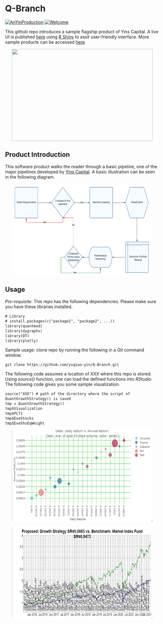 # Q-Branch

[![AnYinProduction](https://cdn.rawgit.com/sindresorhus/awesome/d7305f38d29fed78fa85652e3a63e154dd8e8829/media/badge.svg)](https://yinscapital.com/research/) [![Welcome](https://img.shields.io/badge/PRs-welcome-brightgreen.svg?style=flat-square)](http://makeapullrequest.com)

This github repo introduces a sample flagship product of Yins Capital. A live UI is published [here](https://y-yin.shinyapps.io/YINS-Q-BRANCH/) using [R Shiny](https://shiny.rstudio.com/tutorial/) to assit user-friendly interface. More sample products can be accessed [here](https://github.com/yiqiao-yin/YinsCapital).

<p align="center">

<img src="https://github.com/yiqiao-yin/Q-Branch/blob/main/figs/main.gif" width="460" height="300"/>

</p>

## Product Introduction

This software product walks the reader through a basic pipeline, one of the major pipelines developed by [Yins Capital](https://www.YinsCapital.com/). A basic illustration can be seen in the following diagram.

<p align="center">

<img src="https://github.com/yiqiao-yin/Q-Branch/blob/main/figs/product-introduction.png" width="460" height="300"/>

</p>

## Usage

*Pre-requisite*: This repo has the following dependencies. Please make sure you have these libraries installed.

    # Library
    # install.packages(c("package1", "package2", ...))
    library(quantmod)
    library(dygraphs)
    library(DT)
    library(plotly)

Sample usage: clone repo by running the following in a *Git* command window.

    git clone https://github.com/yiqiao-yin/Q-Branch.git

The following code assumes a location of *XXX* where this repo is stored. Using *source()* function, one can load the defined functions into *RStudio*. The following code gives you some sample visualization.

    source("XXX") # path of the directory where the script of QuantGrowthStrategy() is saved
    tmp = QuantGrowthStrategy()
    tmp$Visualization
    tmp$PLT1
    tmp$ExeStocks
    tmp$ExeShsEqWeight

<p align="center">

<img src="https://github.com/yiqiao-yin/Q-Branch/blob/main/figs/cross-section-returns.png" width="460" height="300"/>

</p>

<p align="center">

<img src="https://github.com/yiqiao-yin/Q-Branch/blob/main/figs/growth-strategy.png" width="460" height="300"/>

</p>
